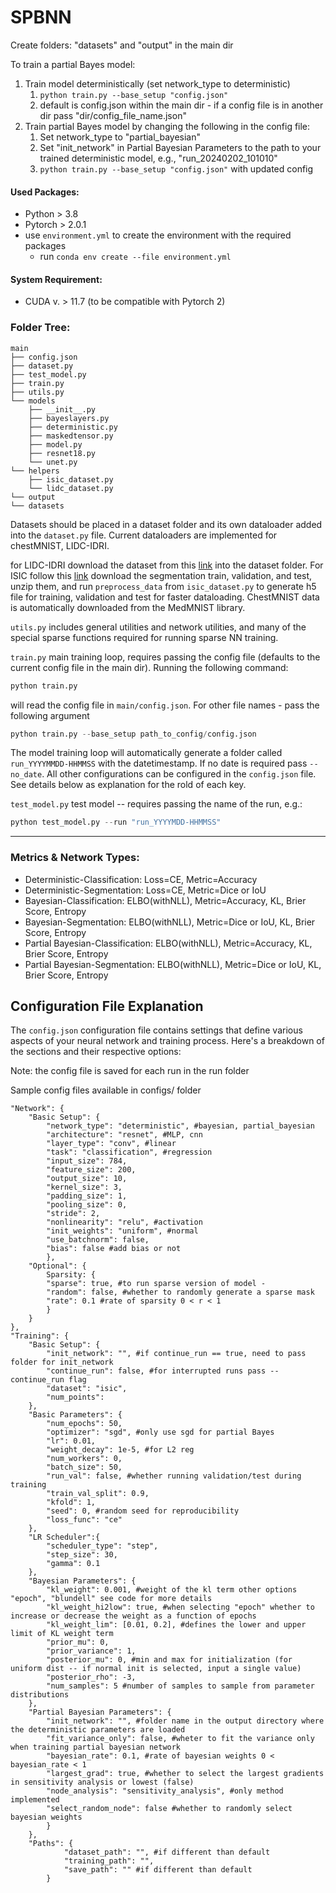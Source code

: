 # SPBNN 
Create folders: "datasets" and "output" in the main dir

To train a partial Bayes model: 
1. Train model deterministically (set network_type to deterministic)
    1. ```python train.py --base_setup "config.json"```
    2. default is config.json within the main dir - if a config file is in another dir pass "dir/config_file_name.json"
2. Train partial Bayes model by changing the following in the config file:
    1. Set network_type to "partial_bayesian"
    2. Set "init_network" in Partial Bayesian Parameters to the path to your trained deterministic model, e.g., "run_20240202_101010"
    3. ```python train.py --base_setup "config.json"``` with updated config

#### Used Packages: 
- Python > 3.8
- Pytorch > 2.0.1
- use `environment.yml` to create the environment with the required packages 
    - run ```conda env create --file environment.yml```

#### System Requirement:
- CUDA v. > 11.7 (to be compatible with Pytorch 2)

### Folder Tree:

    main
    ├── config.json
    ├── dataset.py
    ├── test_model.py
    ├── train.py
    ├── utils.py
    └── models
        ├── __init__.py
        ├── bayeslayers.py
        ├── deterministic.py
        ├── maskedtensor.py
        ├── model.py
        ├── resnet18.py
        └── unet.py
    └── helpers
        ├── isic_dataset.py
        └── lidc_dataset.py
    └── output
    └── datasets

Datasets should be placed in a dataset folder and its own dataloader added into the `dataset.py` file. Current dataloaders are implemented for chestMNIST, LIDC-IDRI. 

for LIDC-IDRI download the dataset from this [link](https://drive.google.com/file/d/1QAtsh6qUgopFx1LJs20gOO9v5NP6eBgI/view?usp=drive_link) into the dataset folder. For ISIC follow this [link](https://challenge.isic-archive.com/data/#2018) download the segmentation train, validation, and test, unzip them, and run `preprocess_data` from `isic_dataset.py` to generate h5 file for training, validation and test for faster dataloading. ChestMNIST data is automatically downloaded from the MedMNIST library.

`utils.py` includes general utilities and network utilities, and many of the special sparse functions required for running sparse NN training.

`train.py` main training loop, requires passing the config file (defaults to the current config file in the main dir). Running the following command:

```python
python train.py
```

will read the config file in `main/config.json`. For other file names - pass the following argument 
```python
python train.py --base_setup path_to_config/config.json
```
The model training loop will automatically generate a folder called `run_YYYYMMDD-HHMMSS` with the datetimestamp. If no date is required pass `--no_date`. All other configurations can be configured in the `config.json` file. See details below as explanation for the rold of each key. 

`test_model.py` test model -- requires passing the name of the run, e.g.:

```python
python test_model.py --run "run_YYYYMDD-HHMMSS"
```
---
### Metrics & Network Types:
- Deterministic-Classification: Loss=CE, Metric=Accuracy
- Deterministic-Segmentation: Loss=CE, Metric=Dice or IoU
- Bayesian-Classification: ELBO(withNLL), Metric=Accuracy, KL, Brier Score, Entropy
- Bayesian-Segmentation: ELBO(withNLL), Metric=Dice or IoU, KL, Brier Score, Entropy
- Partial Bayesian-Classification: ELBO(withNLL), Metric=Accuracy, KL, Brier Score, Entropy
- Partial Bayesian-Segmentation: ELBO(withNLL), Metric=Dice or IoU, KL, Brier Score, Entropy

## Configuration File Explanation

The `config.json` configuration file contains settings that define various aspects of your neural network and training process. Here's a breakdown of the sections and their respective options: 

Note: the config file is saved for each run in the run folder

Sample config files available in configs/ folder

```
"Network": {
    "Basic Setup": {
        "network_type": "deterministic", #bayesian, partial_bayesian
        "architecture": "resnet", #MLP, cnn
        "layer_type": "conv", #linear
        "task": "classification", #regression
        "input_size": 784,
        "feature_size": 200,
        "output_size": 10, 
        "kernel_size": 3, 
        "padding_size": 1,
        "pooling_size": 0, 
        "stride": 2,
        "nonlinearity": "relu", #activation
        "init_weights": "uniform", #normal
        "use_batchnorm": false, 
        "bias": false #add bias or not
        },
    "Optional": {
        Sparsity: {
        "sparse": true, #to run sparse version of model -
        "random": false, #whether to randomly generate a sparse mask
        "rate": 0.1 #rate of sparsity 0 < r < 1
        }
    }
},
"Training": {
    "Basic Setup": {
        "init_network": "", #if continue_run == true, need to pass folder for init_network
        "continue_run": false, #for interrupted runs pass --continue_run flag
        "dataset": "isic", 
        "num_points": 
    },
    "Basic Parameters": {
        "num_epochs": 50,
        "optimizer": "sgd", #only use sgd for partial Bayes 
        "lr": 0.01, 
        "weight_decay": 1e-5, #for L2 reg
        "num_workers": 0,
        "batch_size": 50,
        "run_val": false, #whether running validation/test during training 
        "train_val_split": 0.9,
        "kfold": 1, 
        "seed": 0, #random seed for reproducibility
        "loss_func": "ce" 
    },
    "LR Scheduler":{
        "scheduler_type": "step",
        "step_size": 30,
        "gamma": 0.1
    },
    "Bayesian Parameters": {
        "kl_weight": 0.001, #weight of the kl term other options "epoch", "blundell" see code for more details
        "kl_weight_hi2low": true, #when selecting "epoch" whether to increase or decrease the weight as a function of epochs
        "kl_weight_lim": [0.01, 0.2], #defines the lower and upper limit of KL weight term
        "prior_mu": 0,  
        "prior_variance": 1,  
        "posterior_mu": 0, #min and max for initialization (for uniform dist -- if normal init is selected, input a single value)
        "posterior_rho": -3, 
        "num_samples": 5 #number of samples to sample from parameter distributions
    },
    "Partial Bayesian Parameters": {
        "init_network": "", #folder name in the output directory where the deterministic parameters are loaded
        "fit_variance_only": false, #wheter to fit the variance only when training partial bayesian network
        "bayesian_rate": 0.1, #rate of bayesian weights 0 < bayesian_rate < 1
        "largest_grad": true, #whether to select the largest gradients in sensitivity analysis or lowest (false)
        "node_analysis": "sensitivity_analysis", #only method implemented
        "select_random_node": false #whether to randomly select bayesian weights
        }
    },
    "Paths": {
            "dataset_path": "", #if different than default
            "training_path": "",
            "save_path": "" #if different than default
        }
```
